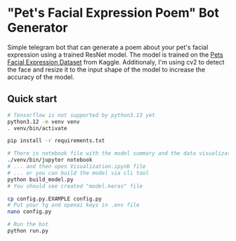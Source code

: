 # "Pet's Facial Expression Poem" Bot Generator

Simple telegram bot that can generate a poem about your pet's facial expression using a trained ResNet model.
The model is trained on the [Pets Facial Expression Dataset](https://www.kaggle.com/datasets/anshtanwar/pets-facial-expression-dataset) from Kaggle. Additionaly, I'm using cv2 to detect the face and resize it to the input shape of the model to increase the accuracy of the model.

## Quick start
```bash
# Tensorflow is not supported by python3.13 yet
python3.12 -m venv venv
. venv/bin/activate

pip install -r requirements.txt

# There is notebook file with the model summary and the data visualization.
./venv/bin/jupyter notebook
# ... and then open Visualization.ipynb file
# ... or you can build the model via cli tool
python build_model.py
# You should see created "model.keras" file

cp config.py.EXAMPLE config.py
# Put your tg and openai keys in .env file
nano config.py

# Run the bot
python run.py
```
